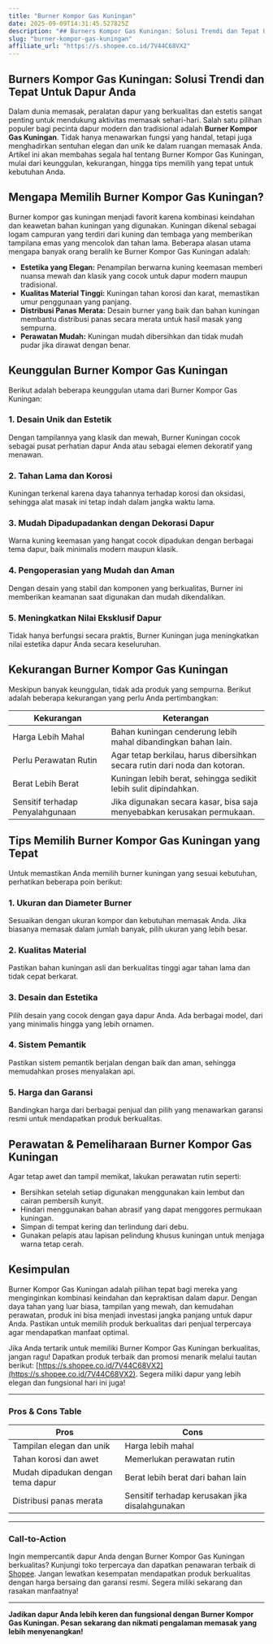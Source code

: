 ```yaml
---
title: "Burner Kompor Gas Kuningan"
date: 2025-09-09T14:31:45.527825Z
description: "## Burners Kompor Gas Kuningan: Solusi Trendi dan Tepat Untuk Dapur Anda..."
slug: "burner-kompor-gas-kuningan"
affiliate_url: "https://s.shopee.co.id/7V44C68VX2"
---
```

## Burners Kompor Gas Kuningan: Solusi Trendi dan Tepat Untuk Dapur Anda

Dalam dunia memasak, peralatan dapur yang berkualitas dan estetis sangat penting untuk mendukung aktivitas memasak sehari-hari. Salah satu pilihan populer bagi pecinta dapur modern dan tradisional adalah **Burner Kompor Gas Kuningan**. Tidak hanya menawarkan fungsi yang handal, tetapi juga menghadirkan sentuhan elegan dan unik ke dalam ruangan memasak Anda. Artikel ini akan membahas segala hal tentang Burner Kompor Gas Kuningan, mulai dari keunggulan, kekurangan, hingga tips memilih yang tepat untuk kebutuhan Anda.

## Mengapa Memilih Burner Kompor Gas Kuningan?

Burner kompor gas kuningan menjadi favorit karena kombinasi keindahan dan keawetan bahan kuningan yang digunakan. Kuningan dikenal sebagai logam campuran yang terdiri dari kuning dan tembaga yang memberikan tampilana emas yang mencolok dan tahan lama. Beberapa alasan utama mengapa banyak orang beralih ke Burner Kompor Gas Kuningan adalah:

- **Estetika yang Elegan:** Penampilan berwarna kuning keemasan memberi nuansa mewah dan klasik yang cocok untuk dapur modern maupun tradisional.
- **Kualitas Material Tinggi:** Kuningan tahan korosi dan karat, memastikan umur penggunaan yang panjang.
- **Distribusi Panas Merata:** Desain burner yang baik dan bahan kuningan membantu distribusi panas secara merata untuk hasil masak yang sempurna.
- **Perawatan Mudah:** Kuningan mudah dibersihkan dan tidak mudah pudar jika dirawat dengan benar.

## Keunggulan Burner Kompor Gas Kuningan

Berikut adalah beberapa keunggulan utama dari Burner Kompor Gas Kuningan:

### 1. Desain Unik dan Estetik
Dengan tampilannya yang klasik dan mewah, Burner Kuningan cocok sebagai pusat perhatian dapur Anda atau sebagai elemen dekoratif yang menawan.

### 2. Tahan Lama dan Korosi
Kuningan terkenal karena daya tahannya terhadap korosi dan oksidasi, sehingga alat masak ini tetap indah dalam jangka waktu lama.

### 3. Mudah Dipadupadankan dengan Dekorasi Dapur
Warna kuning keemasan yang hangat cocok dipadukan dengan berbagai tema dapur, baik minimalis modern maupun klasik.

### 4. Pengoperasian yang Mudah dan Aman
Dengan desain yang stabil dan komponen yang berkualitas, Burner ini memberikan keamanan saat digunakan dan mudah dikendalikan.

### 5. Meningkatkan Nilai Eksklusif Dapur
Tidak hanya berfungsi secara praktis, Burner Kuningan juga meningkatkan nilai estetika dapur Anda secara keseluruhan.

## Kekurangan Burner Kompor Gas Kuningan

Meskipun banyak keunggulan, tidak ada produk yang sempurna. Berikut adalah beberapa kekurangan yang perlu Anda pertimbangkan:

| **Kekurangan**                          | **Keterangan**                                   |
|----------------------------------------|--------------------------------------------------|
| Harga Lebih Mahal                     | Bahan kuningan cenderung lebih mahal dibandingkan bahan lain. |
| Perlu Perawatan Rutin                 | Agar tetap berkilau, harus dibersihkan secara rutin dari noda dan kotoran. |
| Berat Lebih Berat                     | Kuningan lebih berat, sehingga sedikit lebih sulit dipindahkan. |
| Sensitif terhadap Penyalahgunaan     | Jika digunakan secara kasar, bisa saja menyebabkan kerusakan permukaan. |

## Tips Memilih Burner Kompor Gas Kuningan yang Tepat

Untuk memastikan Anda memilih burner kuningan yang sesuai kebutuhan, perhatikan beberapa poin berikut:

### 1. Ukuran dan Diameter Burner
Sesuaikan dengan ukuran kompor dan kebutuhan memasak Anda. Jika biasanya memasak dalam jumlah banyak, pilih ukuran yang lebih besar.

### 2. Kualitas Material
Pastikan bahan kuningan asli dan berkualitas tinggi agar tahan lama dan tidak cepat berkarat.

### 3. Desain dan Estetika
Pilih desain yang cocok dengan gaya dapur Anda. Ada berbagai model, dari yang minimalis hingga yang lebih ornamen.

### 4. Sistem Pemantik
Pastikan sistem pemantik berjalan dengan baik dan aman, sehingga memudahkan proses menyalakan api.

### 5. Harga dan Garansi
Bandingkan harga dari berbagai penjual dan pilih yang menawarkan garansi resmi untuk mendapatkan produk berkualitas.

## Perawatan & Pemeliharaan Burner Kompor Gas Kuningan

Agar tetap awet dan tampil memikat, lakukan perawatan rutin seperti:

- Bersihkan setelah setiap digunakan menggunakan kain lembut dan cairan pembersih kunyit.
- Hindari menggunakan bahan abrasif yang dapat menggores permukaan kuningan.
- Simpan di tempat kering dan terlindung dari debu.
- Gunakan pelapis atau lapisan pelindung khusus kuningan untuk menjaga warna tetap cerah.

## Kesimpulan

Burner Kompor Gas Kuningan adalah pilihan tepat bagi mereka yang menginginkan kombinasi keindahan dan kepraktisan dalam dapur. Dengan daya tahan yang luar biasa, tampilan yang mewah, dan kemudahan perawatan, produk ini bisa menjadi investasi jangka panjang untuk dapur Anda. Pastikan untuk memilih produk berkualitas dari penjual terpercaya agar mendapatkan manfaat optimal.

Jika Anda tertarik untuk memiliki Burner Kompor Gas Kuningan berkualitas, jangan ragu! Dapatkan produk terbaik dan promosi menarik melalui tautan berikut: [https://s.shopee.co.id/7V44C68VX2](https://s.shopee.co.id/7V44C68VX2). Segera miliki dapur yang lebih elegan dan fungsional hari ini juga!

---

### Pros & Cons Table

| **Pros**                                   | **Cons**                                         |
|--------------------------------------------|--------------------------------------------------|
| Tampilan elegan dan unik                   | Harga lebih mahal                               |
| Tahan korosi dan awet                     | Memerlukan perawatan rutin                     |
| Mudah dipadukan dengan tema dapur       | Berat lebih berat dari bahan lain             |
| Distribusi panas merata                   | Sensitif terhadap kerusakan jika disalahgunakan |

---

### Call-to-Action
Ingin mempercantik dapur Anda dengan Burner Kompor Gas Kuningan berkualitas? Kunjungi toko terpercaya dan dapatkan penawaran terbaik di [Shopee](https://s.shopee.co.id/7V44C68VX2). Jangan lewatkan kesempatan mendapatkan produk berkualitas dengan harga bersaing dan garansi resmi. Segera miliki sekarang dan rasakan manfaatnya!

---

**Jadikan dapur Anda lebih keren dan fungsional dengan Burner Kompor Gas Kuningan. Pesan sekarang dan nikmati pengalaman memasak yang lebih menyenangkan!**